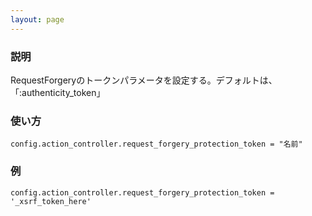 ```yaml
---
layout: page
---
```

### 説明
RequestForgeryのトークンパラメータを設定する。デフォルトは、「:authenticity_token」

### 使い方
    config.action_controller.request_forgery_protection_token = "名前"

### 例
    config.action_controller.request_forgery_protection_token = '_xsrf_token_here'